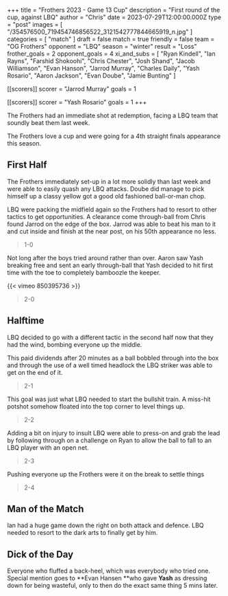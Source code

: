 +++
title = "Frothers 2023 - Game 13 Cup"
description = "First round of the cup, against LBQ"
author = "Chris"
date = 2023-07-29T12:00:00.000Z
type = "post"
images = [ "/354576500_719454746856522_3121542777844665919_n.jpg" ]
categories = [ "match" ]
draft = false
match = true
friendly = false
team = "OG Frothers"
opponent = "LBQ"
season = "winter"
result = "Loss"
frother_goals = 2
opponent_goals = 4
xi_and_subs = [
  "Ryan Kindell",
  "Ian Rayns",
  "Farshid Shokoohi",
  "Chris Chester",
  "Josh Shand",
  "Jacob Williamson",
  "Evan Hanson",
  "Jarrod Murray",
  "Charles Daily",
  "Yash Rosario",
  "Aaron Jackson",
  "Evan Doube",
  "Jamie Bunting"
]

[[scorers]]
scorer = "Jarrod Murray"
goals = 1

[[scorers]]
scorer = "Yash Rosario"
goals = 1
+++

The Frothers had an immediate shot at redemption, facing a LBQ team that soundly beat them last week.

The Frothers love a cup and were going for a 4th straight finals appearance this season.

## First Half

The Frothers immediately set-up in a lot more solidly than last week and were able to easily quash any LBQ attacks. Doube did manage to pick himself up a classy yellow got a good old fashioned ball-or-man chop.

LBQ were packing the midfield again so the Frothers had to resort to other tactics to get opportunities. A clearance come through-ball from Chris found Jarrod on the edge of the box. Jarrod was able to beat his man to it and cut inside and finish at the near post, on his 50th appearance no less.

> 1-0

Not long after the boys tried around rather than over. Aaron saw Yash breaking free and sent an early through-ball that Yash decided to hit first time with the toe to completely bamboozle the keeper.

{{< vimeo 850395736 >}}

> 2-0

## Halftime

LBQ decided to go with a different tactic in the second half now that they had the wind, bombing everyone up the middle.

This paid dividends after 20 minutes as a ball bobbled through into the box and through the use of a well timed headlock the LBQ striker was able to get on the end of it.

> 2-1 

This goal was just what LBQ needed to start the bullshit train. A miss-hit potshot somehow floated into the top corner to level things up.

> 2-2

Adding a bit on injury to insult LBQ were able to press-on and grab the lead by following through on a challenge on Ryan to allow the ball to fall to an LBQ player with an open net.

> 2-3

Pushing everyone up the Frothers were it on the break to settle things

> 2-4

## Man of the Match

Ian had a huge game down the right on both attack and defence. LBQ needed to resort to the dark arts to finally get by him.

## Dick of the Day

Everyone who fluffed a back-heel, which was everybody who tried one. Special mention goes to **Evan Hansen **who gave **Yash** as dressing down for being wasteful, only to then do the exact same thing 5 mins later.
